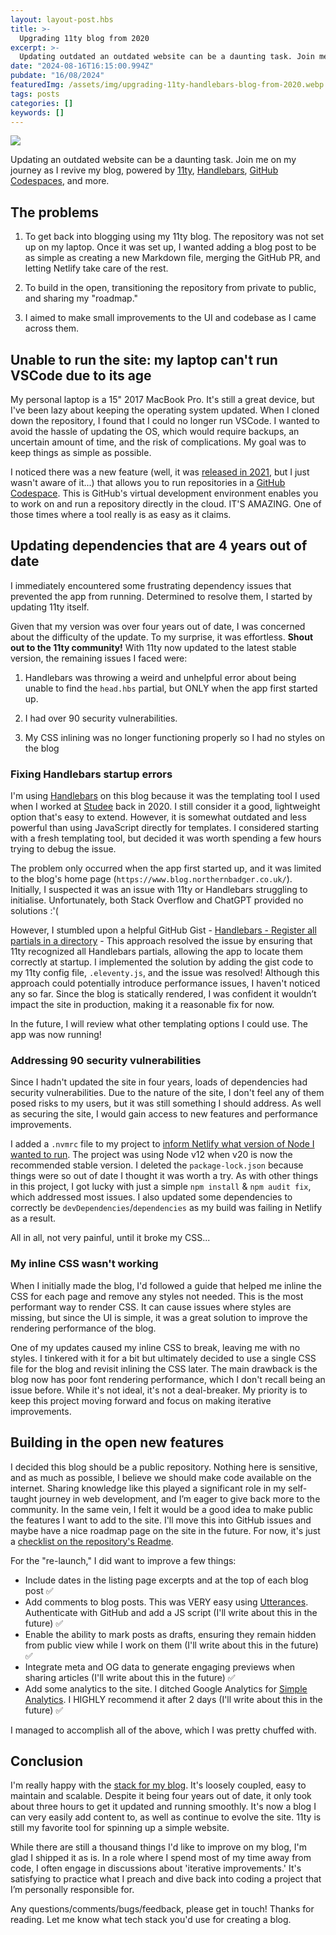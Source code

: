 ```yaml
---
layout: layout-post.hbs
title: >-
  Upgrading 11ty blog from 2020
excerpt: >-
  Updating outdated an outdated website can be a daunting task. Join me on my journey as I revive my blog, powered by 11ty, Handlebars, SCSS, Utterances, Netlify & GitHub Codespaces
date: "2024-08-16T16:15:00.994Z"
pubdate: "16/08/2024"
featuredImg: /assets/img/upgrading-11ty-handlebars-blog-from-2020.webp
tags: posts
categories: []
keywords: []
---
```


![]({{featuredImg}})

Updating an outdated website can be a daunting task. Join me on my journey as I revive my blog, powered by [11ty](https://www.11ty.dev/), [Handlebars](https://handlebarsjs.com/), [GitHub Codespaces](https://github.com/features/codespaces), and more.

## The problems

1. To get back into blogging using my 11ty blog. The repository was not set up on my laptop. Once it was set up, I wanted adding a blog post to be as simple as creating a new Markdown file, merging the GitHub PR, and letting Netlify take care of the rest.

2. To build in the open, transitioning the repository from private to public, and sharing my "roadmap."

3. I aimed to make small improvements to the UI and codebase as I came across them.

## Unable to run the site: my laptop can't run VSCode due to its age

My personal laptop is a 15" 2017 MacBook Pro. It's still a great device, but I've been lazy about keeping the operating system updated. When I cloned down the repository, I found that I could no longer run VSCode. I wanted to avoid the hassle of updating the OS, which would require backups, an uncertain amount of time, and the risk of complications. My goal was to keep things as simple as possible.

I noticed there was a new feature (well, it was [released in 2021](https://azure.microsoft.com/en-gb/updates/general-availability-github-codespaces/#:~:text=Published%20date%3A%20August%2011%2C%202021,Studio%20Code%2C%20or%20using%20SSH.), but I just wasn't aware of it...) that allows you to run repositories in a [GitHub Codespace](https://github.com/features/codespaces). This is GitHub's virtual development environment enables you to work on and run a repository directly in the cloud. IT'S AMAZING. One of those times where a tool really is as easy as it claims.

## Updating dependencies that are 4 years out of date

I immediately encountered some frustrating dependency issues that prevented the app from running. Determined to resolve them, I started by updating 11ty itself.

Given that my version was over four years out of date, I was concerned about the difficulty of the update. To my surprise, it was effortless. **Shout out to the 11ty community!** With 11ty now updated to the latest stable version, the remaining issues I faced were:

1. Handlebars was throwing a weird and unhelpful error about being unable to find the `head.hbs` partial, but ONLY when the app first started up.

2. I had over 90 security vulnerabilities.

3. My CSS inlining was no longer functioning properly so I had no styles on the blog

### Fixing Handlebars startup errors

I'm using [Handlebars](https://handlebarsjs.com/) on this blog because it was the templating tool I used when I worked at [Studee](https://studee.com/) back in 2020. I still consider it a good, lightweight option that's easy to extend. However, it is somewhat outdated and less powerful than using JavaScript directly for templates. I considered starting with a fresh templating tool, but decided it was worth spending a few hours trying to debug the issue.

The problem only occurred when the app first started up, and it was limited to the blog's home page (`https://www.blog.northernbadger.co.uk/`). Initially, I suspected it was an issue with 11ty or Handlebars struggling to initialise. Unfortunately, both Stack Overflow and ChatGPT provided no solutions :'(

However, I stumbled upon a helpful GitHub Gist - [Handlebars - Register all partials in a directory](https://gist.github.com/jaksah/70fc400ce70664eaa47fcb47c34b307c) - This approach resolved the issue by ensuring that 11ty recognized all Handlebars partials, allowing the app to locate them correctly at startup. I implemented the solution by adding the gist code to my 11ty config file, `.eleventy.js`, and the issue was resolved! Although this approach could potentially introduce performance issues, I haven't noticed any so far. Since the blog is statically rendered, I was confident it wouldn’t impact the site in production, making it a reasonable fix for now.

In the future, I will review what other templating options I could use. The app was now running!

### Addressing 90 security vulnerabilities

Since I hadn't updated the site in four years, loads of dependencies had security vulnerabilities. Due to the nature of the site, I don't feel any of them posed risks to my users, but it was still something I should address. As well as securing the site, I would gain access to new features and performance improvements.

I added a `.nvmrc` file to my project to [inform Netlify what version of Node I wanted to run](https://docs.netlify.com/configure-builds/manage-dependencies/#node-js-and-javascript). The project was using Node v12 when v20 is now the recommended stable version. I deleted the `package-lock.json` because things were so out of date I thought it was worth a try. As with other things in this project, I got lucky with just a simple `npm install` & `npm audit fix`, which addressed most issues. I also updated some dependencies to correctly be `devDependencies`/`dependencies` as my build was failing in Netlify as a result.

All in all, not very painful, until it broke my CSS...

### My inline CSS wasn't working

When I initially made the blog, I'd followed a guide that helped me inline the CSS for each page and remove any styles not needed. This is the most performant way to render CSS. It can cause issues where styles are missing, but since the UI is simple, it was a great solution to improve the rendering performance of the blog.

One of my updates caused my inline CSS to break, leaving me with no styles. I tinkered with it for a bit but ultimately decided to use a single CSS file for the blog and revisit inlining the CSS later. The main drawback is the blog now has poor font rendering performance, which I don't recall being an issue before. While it's not ideal, it's not a deal-breaker. My priority is to keep this project moving forward and focus on making iterative improvements.

## Building in the open new features

I decided this blog should be a public repository. Nothing here is sensitive, and as much as possible, I believe we should make code available on the internet. Sharing knowledge like this played a significant role in my self-taught journey in web development, and I’m eager to give back more to the community. In the same vein, I felt it would be a good idea to make public the features I want to add to the site. I'll move this into GitHub issues and maybe have a nice roadmap page on the site in the future. For now, it's just a [checklist on the repository's Readme](https://github.com/stuartjnelson/northern-badger-11ty-blog?tab=readme-ov-file#roadmap).

For the "re-launch," I did want to improve a few things:

- Include dates in the listing page excerpts and at the top of each blog post ✅
- Add comments to blog posts. This was VERY easy using [Utterances](https://utteranc.es/). Authenticate with GitHub and add a JS script (I'll write about this in the future) ✅
- Enable the ability to mark posts as drafts, ensuring they remain hidden from public view while I work on them (I'll write about this in the future) ✅
- Integrate meta and OG data to generate engaging previews when sharing articles (I'll write about this in the future) ✅
- Add some analytics to the site. I ditched Google Analytics for [Simple Analytics](https://www.simpleanalytics.com/). I HIGHLY recommend it after 2 days (I'll write about this in the future) ✅

I managed to accomplish all of the above, which I was pretty chuffed with.

## Conclusion

I'm really happy with the [stack for my blog](https://github.com/stuartjnelson/northern-badger-11ty-blog?tab=readme-ov-file#tech-stack). It's loosely coupled, easy to maintain and scalable. Despite it being four years out of date, it only took about three hours to get it updated and running smoothly. It's now a blog I can very easily add content to, as well as continue to evolve the site. 11ty is still my favorite tool for spinning up a simple website.

While there are still a thousand things I'd like to improve on my blog, I'm glad I shipped it as is. In a role where I spend most of my time away from code, I often engage in discussions about 'iterative improvements.' It's satisfying to practice what I preach and dive back into coding a project that I’m personally responsible for.

Any questions/comments/bugs/feedback, please get in touch! Thanks for reading. Let me know what tech stack you'd use for creating a blog.
